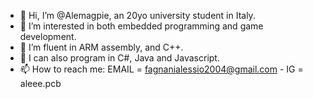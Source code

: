 - 👋 Hi, I’m @Alemagpie, an 20yo university student in Italy.
- 👀 I’m interested in both embedded programming and game development.
- 🌱 I’m fluent in ARM assembly, and C++.
- 💞️ I can also program in C#, Java and Javascript.
- 📫 How to reach me: EMAIL = fagnanialessio2004@gmail.com - IG = aleee.pcb

<!---
Alemagpie/Alemagpie is a ✨ special ✨ repository because its `README.md` (this file) appears on your GitHub profile.
You can click the Preview link to take a look at your changes.
--->
